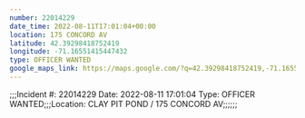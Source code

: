 ```yaml
---
number: 22014229
date_time: 2022-08-11T17:01:04+00:00
location: 175 CONCORD AV
latitude: 42.39298418752419
longitude: -71.16551415447432
type: OFFICER WANTED
google_maps_link: https://maps.google.com/?q=42.39298418752419,-71.16551415447432
---
```


;;;Incident #: 22014229   Date: 2022-08-11 17:01:04    Type: OFFICER WANTED;;;Location: CLAY PIT POND / 175 CONCORD AV;;;;;;
